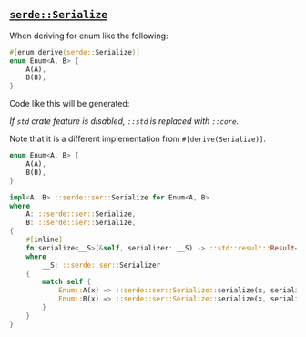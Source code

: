 ## [`serde::Serialize`](https://docs.serde.rs/serde/trait.Serialize.html)

When deriving for enum like the following:

```rust
#[enum_derive(serde::Serialize)]
enum Enum<A, B> {
    A(A),
    B(B),
}
```

Code like this will be generated:

*If `std` crate feature is disabled, `::std` is replaced with `::core`.*

Note that it is a different implementation from `#[derive(Serialize)]`.

```rust
enum Enum<A, B> {
    A(A),
    B(B),
}

impl<A, B> ::serde::ser::Serialize for Enum<A, B>
where
    A: ::serde::ser::Serialize,
    B: ::serde::ser::Serialize,
{
    #[inline]
    fn serialize<__S>(&self, serializer: __S) -> ::std::result::Result<__S::Ok, __S::Error>
    where
        __S: ::serde::ser::Serializer
    {
        match self {
            Enum::A(x) => ::serde::ser::Serialize::serialize(x, serializer),
            Enum::B(x) => ::serde::ser::Serialize::serialize(x, serializer),
        }
    }
}
```
